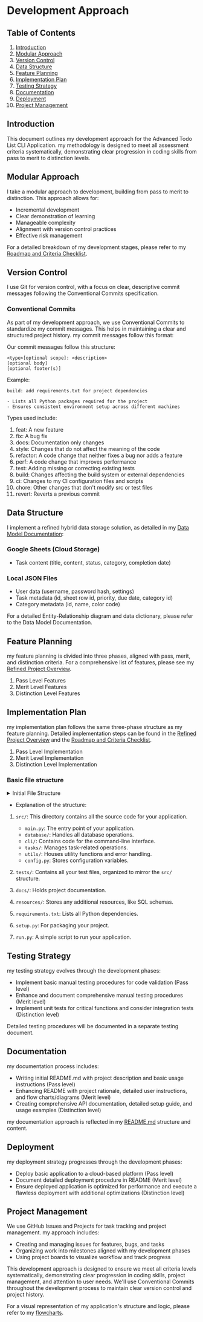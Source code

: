 # Development Approach

## Table of Contents
1. [Introduction](#introduction)
2. [Modular Approach](#modular-approach)
3. [Version Control](#version-control)
4. [Data Structure](#data-structure)
5. [Feature Planning](#feature-planning)
6. [Implementation Plan](#implementation-plan)
7. [Testing Strategy](#testing-strategy)
8. [Documentation](#documentation)
9. [Deployment](#deployment)
10. [Project Management](#project-management)

## Introduction
This document outlines my development approach for the Advanced Todo List CLI Application. my methodology is designed to meet all assessment criteria systematically, demonstrating clear progression in coding skills from pass to merit to distinction levels.

## Modular Approach
I take a modular approach to development, building from pass to merit to distinction. This approach allows for:
- Incremental development
- Clear demonstration of learning
- Manageable complexity
- Alignment with version control practices
- Effective risk management

For a detailed breakdown of my development stages, please refer to my [Roadmap and Criteria Checklist](/docs/roadmap-checklist.md).

## Version Control
I use Git for version control, with a focus on clear, descriptive commit messages following the Conventional Commits specification.

### Conventional Commits
As part of my development approach, we use Conventional Commits to standardize my commit messages. This helps in maintaining a clear and structured project history. my commit messages follow this format:

Our commit messages follow this structure:

    <type>[optional scope]: <description>
    [optional body]
    [optional footer(s)]

Example:

    build: add requirements.txt for project dependencies

    - Lists all Python packages required for the project
    - Ensures consistent environment setup across different machines
Types used include:
1. feat: A new feature
2. fix: A bug fix
3. docs: Documentation only changes
4. style: Changes that do not affect the meaning of the code
5. refactor: A code change that neither fixes a bug nor adds a feature
6. perf: A code change that improves performance
7. test: Adding missing or correcting existing tests
8. build: Changes affecting the build system or external dependencies
9. ci: Changes to my CI configuration files and scripts
10. chore: Other changes that don't modify src or test files
11. revert: Reverts a previous commit

## Data Structure
I implement a refined hybrid data storage solution, as detailed in my [Data Model Documentation](/docs/data-model-documentation.md):

### Google Sheets (Cloud Storage)
- Task content (title, content, status, category, completion date)

### Local JSON Files
- User data (username, password hash, settings)
- Task metadata (id, sheet row id, priority, due date, category id)
- Category metadata (id, name, color code)

For a detailed Entity-Relationship diagram and data dictionary, please refer to the Data Model Documentation.

## Feature Planning
my feature planning is divided into three phases, aligned with pass, merit, and distinction criteria. For a comprehensive list of features, please see my [Refined Project Overview](/docs/refined-overview.md).

1. Pass Level Features
2. Merit Level Features
3. Distinction Level Features

## Implementation Plan
my implementation plan follows the same three-phase structure as my feature planning. Detailed implementation steps can be found in the [Refined Project Overview](/docs/refined-overview.md) and the [Roadmap and Criteria Checklist](/docs/roadmap-checklist.md).

1. Pass Level Implementation
2. Merit Level Implementation
3. Distinction Level Implementation

### Basic file structure

<details>
<summary>Initial File Structure</summary>
<img src="https://github.com/Lorenz-127/PP3-task-tracker-cli/blob/main/resources/file_structure.png/workspace/PP3-task-tracker-cli/resources/file_structure.png">
</details>

- Explanation of the structure:

1. `src/`: This directory contains all the source code for your application.
   - `main.py`: The entry point of your application.
   - `database/`: Handles all database operations.
   - `cli/`: Contains code for the command-line interface.
   - `tasks/`: Manages task-related operations.
   - `utils/`: Houses utility functions and error handling.
   - `config.py`: Stores configuration variables.

2. `tests/`: Contains all your test files, organized to mirror the `src/` structure.

3. `docs/`: Holds project documentation.

4. `resources/`: Stores any additional resources, like SQL schemas.

5. `requirements.txt`: Lists all Python dependencies.

6. `setup.py`: For packaging your project.

7. `run.py`: A simple script to run your application.

## Testing Strategy
my testing strategy evolves through the development phases:
- Implement basic manual testing procedures for code validation (Pass level)
- Enhance and document comprehensive manual testing procedures (Merit level)
- Implement unit tests for critical functions and consider integration tests (Distinction level)

Detailed testing procedures will be documented in a separate testing document.

## Documentation
my documentation process includes:
- Writing initial README.md with project description and basic usage instructions (Pass level)
- Enhancing README with project rationale, detailed user instructions, and flow charts/diagrams (Merit level)
- Creating comprehensive API documentation, detailed setup guide, and usage examples (Distinction level)

my documentation approach is reflected in my [README.md](/docs/refined-overview.md) structure and content.

## Deployment
my deployment strategy progresses through the development phases:
- Deploy basic application to a cloud-based platform (Pass level)
- Document detailed deployment procedure in README (Merit level)
- Ensure deployed application is optimized for performance and execute a flawless deployment with additional optimizations (Distinction level)

## Project Management
We use GitHub Issues and Projects for task tracking and project management. my approach includes:
- Creating and managing issues for features, bugs, and tasks
- Organizing work into milestones aligned with my development phases
- Using project boards to visualize workflow and track progress

This development approach is designed to ensure we meet all criteria levels systematically, demonstrating clear progression in coding skills, project management, and attention to user needs. We'll use Conventional Commits throughout the development process to maintain clear version control and project history.

For a visual representation of my application's structure and logic, please refer to my [flowcharts](/docs/flowcharts.md).